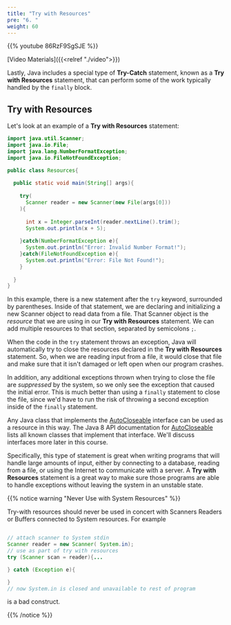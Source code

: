 ```yaml
---
title: "Try with Resources"
pre: "6. "
weight: 60
---
```


{{% youtube 86RzF9SgSJE %}}

[Video Materials]({{<relref "./video">}})

Lastly, Java includes a special type of **Try-Catch** statement, known as a **Try with Resources** statement, that can perform some of the work typically handled by the `finally` block. 

## Try with Resources

Let's look at an example of a **Try with Resources** statement:

```java
import java.util.Scanner;
import java.io.File;
import java.lang.NumberFormatException;
import java.io.FileNotFoundException;

public class Resources{
  
  public static void main(String[] args){
    
    try(
      Scanner reader = new Scanner(new File(args[0]))
    ){
      
      int x = Integer.parseInt(reader.nextLine().trim();
      System.out.println(x + 5);
      
    }catch(NumberFormatException e){
      System.out.println("Error: Invalid Number Format!");
    }catch(FileNotFoundException e){
      System.out.println("Error: File Not Found!");
    }
    
  }
}
```

In this example, there is a new statement after the `try` keyword, surrounded by parentheses. Inside of that statement, we are declaring and initializing a new Scanner object to read data from a file. That Scanner object is the _resource_ that we are using in our **Try with Resources** statement. We can add multiple resources to that section, separated by semicolons `;`. 

When the code in the `try` statement throws an exception, Java will automatically try to close the resources declared in the **Try with Resources** statement. So, when we are reading input from a file, it would close that file and make sure that it isn't damaged or left open when our program crashes. 

In addition, any additional exceptions thrown when trying to close the file are _suppressed_ by the system, so we only see the exception that caused the initial error. This is much better than using a `finally` statement to close the file, since we'd have to run the risk of throwing a second exception inside of the `finally` statement. 

Any Java class that implements the [AutoCloseable](https://docs.oracle.com/javase/8/docs/api/java/lang/AutoCloseable.html) interface can be used as a resource in this way. The Java 8 API documentation for [AutoCloseable](https://docs.oracle.com/javase/8/docs/api/java/lang/AutoCloseable.html) lists all known classes that implement that interface. We'll discuss interfaces more later in this course. 

Specifically, this type of statement is great when writing programs that will handle large amounts of input, either by connecting to a database, reading from a file, or using the Internet to communicate with a server. A **Try with Resources** statement is a great way to make sure those programs are able to handle exceptions without leaving the system in an unstable state. 

{{% notice warning "Never Use with System Resources" %}}

Try-with resources should never be used in concert with Scanners Readers or Buffers connected to System resources.  For example

```java

// attach scanner to System stdin
Scanner reader = new Scanner( System.in);  
// use as part of try with resources
try (Scanner scan = reader){...

} catch (Exception e){ 

}
// now System.in is closed and unavailable to rest of program
```
is a bad construct.  

{{% /notice %}}